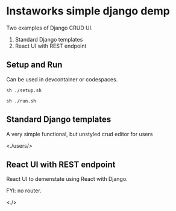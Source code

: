 # Instaworks simple django demp

Two examples of Django CRUD UI.

1. Standard Django templates
2. React UI with REST endpoint


## Setup and Run

Can be used in devcontainer or codespaces.

    sh ./setup.sh

    sh ./run.sh

## Standard Django templates

A very simple functional, but unstyled crud editor for users

<./users/>

## React UI with REST endpoint

React UI to demenstate using React with Django.

FYI: no router.

<./>